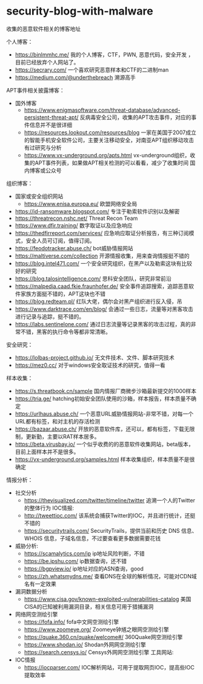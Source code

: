 # security-blog-with-malware
收集的恶意软件相关的博客地址

个人博客：
-   https://binlmmhc.me/    我的个人博客，CTF，PWN, 恶意代码，安全开发 ，目前已经放弃个人网站了。
-   https://secrary.com/    一个喜欢研究恶意样本和CTF的二进制man 
-   https://medium.com/@underthebreach  溯源高手

APT事件相关披露博客：
-   国外博客
    -   https://www.enigmasoftware.com/threat-database/advanced-persistent-threat-apt/  反病毒安全公司，收集的APT攻击事件，对应的事件信息并不是很详细
    -   https://resources.lookout.com/resources/blog 一家在美国于2007成立的智能手机安全软件公司，主要关注移动安全，对南亚APT组织移动攻击有过研究与分析
    -   https://www.vx-underground.org/apts.html vx-underground组织，收集的APT事件列表，如果做APT相关检测的可以看看，减少了收集时间
    国内博客或公众号
    

组织博客：
-   国家或安全组织网站
    -   https://www.enisa.europa.eu/    欧盟网络安全局
-   https://id-ransomware.blogspot.com/ 专注于勒索软件识别以及解密
-   https://threatrecon.nshc.net/   Threat Recon Team
-   https://www.dfir.training/  数字取证以及应急响应
-   https://thedfirreport.com/services/ 应急响应取证分析报告，有三种订阅模式，安全人员可订阅，值得订阅。
-   https://feodotracker.abuse.ch/  bot威胁情报网站
-   https://maltiverse.com/collection 开源情报收集，用来查询情报挺不错的
-   https://blog.intel471.com/  一个安全研究组织，在黑产以及勒索这块有比较好的研究
-   https://blog.talosintelligence.com/ 思科安全团队，研究非常前沿
-   https://malpedia.caad.fkie.fraunhofer.de/ 安全事件追踪搜索，追踪恶意软件家族方面挺不错的，APT这块也不错
-   https://blog.redteam.pl/  红队大佬，偶尔会对黑产组织进行反入侵，吊
-   https://www.darktrace.com/en/blog/  会通过一些日志，流量等对黑客攻击进行记录与追踪，挺不错的。
-   https://labs.sentinelone.com/ 通过日志流量等记录黑客的攻击过程，真的非常不错，黑客的执行命令等都非常清晰。

安全研究：
-   https://lolbas-project.github.io/   无文件技术、文件、脚本研究技术
-   https://mez0.cc/    对于windows安全取证技术的研究，值得一看

样本收集：
-   https://s.threatbook.cn/sample  国内情报厂商微步沙箱最新提交的1000样本
-   https://tria.ge/            hatching初始安全团队使用的沙箱，样本报告，样本质量不确定
-   https://urlhaus.abuse.ch/   一个恶意URL威胁情报网站-非常不错，对每一个URL都有标签，和对主机的存活检测
-   https://bazaar.abuse.ch/    开放的恶意软件库，还可以，都有标签，下载无限制，更新勤，主要以RAT样本居多。
-   https://beta.virusbay.io/   一个似乎收费的的恶意软件收集网站，beta版本，目前上面样本并不是很多。
-   https://vx-underground.org/samples.html 样本收集组织，样本质量不是很确定

情报分析：
-   社交分析
    -   https://thevisualized.com/twitter/timeline/twitter  追溯一个人的Twitter的整体行为
    IOC情报:
    -   http://tweettioc.com/   该系统会捕获Twitter的IOC，并且进行统计，还挺不错的
    -   https://securitytrails.com/ SecurityTrails，提供当前和历史 DNS 信息、WHOIS 信息，子域名信息，不过要查看更多数据需要花钱
-   威胁分析:
    -   https://scamalytics.com/ip ip地址风险判断，不错
    -   https://be.ipshu.com/   ip数据查询，还不错
    -   https://bgpview.io/ ip地址对应的ASN查询，good
    -   https://zh.whatsmydns.me/   查看DNS在全球的解析情况，可能对CDN域名有一定效果
-   漏洞数据分析
    -   https://www.cisa.gov/known-exploited-vulnerabilities-catalog 美国CISA的已知被利用漏洞目录，相关信息可用于猎捕漏洞
-   网络网空测绘引擎
    -   https://fofa.info/  fofa中文网空测绘引擎
    -   https://www.zoomeye.org/    Zoomeye钟馗之眼网空测绘引擎
    -   https://quake.360.cn/quake/welcome#/    360Quake网空测绘引擎
    -   https://www.shodan.io/  Shodan外网网空测绘引擎
    -   https://search.censys.io/   Censys外网网空测绘引擎
工具网站:
-   IOC情报
    -   https://iocparser.com/  IOC解析网站，可用于提取网页IOC，提高些IOC提取效率
